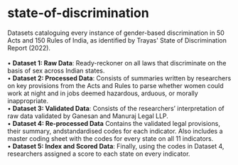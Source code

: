 # state-of-discrimination
Datasets cataloguing every instance of gender-based discrimination in 50 Acts and 150 Rules of India, as identified by Trayas' State of Discrimination Report (2022). <br/></br>
• **Dataset 1: Raw Data**: Ready-reckoner on all laws that discriminate on the basis of sex across Indian states.<br/>
• **Dataset 2: Processed Data**: Consists of summaries written by researchers on key provisions from the Acts and Rules to parse whether women could work at night and in jobs deemed hazardous, arduous, or morally inappropriate. <br/>
• **Dataset 3: Validated Data**: Consists of the researchers’ interpretation of raw data  validated by Ganesan and Manuraj Legal LLP.  <br/>
• **Dataset 4: Re-processed Data** Contains the validated legal provisions, their summary, andstandardised codes for each indicator. Also includes a master coding sheet with the codes for every state on all 11 indicators. <br/>
• **Dataset 5: Index and Scored Data**: Finally, using the codes in Dataset 4, researchers assigned a score to each state on every indicator. 
